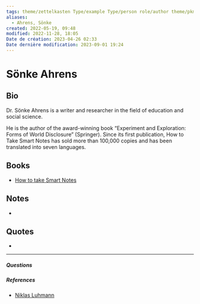 ```yaml
---
tags: theme/zettelkasten Type/example Type/person role/author theme/pkm
aliases:
  - Ahrens, Sönke
created: 2022-05-19, 09:48
modified: 2022-11-28, 18:05
Date de création: 2023-04-26 02:33
Date dernière modification: 2023-09-01 19:24
---
```

# Sönke Ahrens


##  Bio
<!-- Short biography of the AUTHOR -->

Dr. Sönke Ahrens is a writer and researcher in the field of education and social science. 

He is the author of the award-winning book “Experiment and Exploration: Forms of World Disclosure” (Springer). Since its first publication, How to Take Smart Notes has sold more than 100,000 copies and has been translated into seven languages.

## Books
<!-- Only most important I‘ve read -->

- [How to take Smart Notes](4_Bibliographical%20Notes/How%20to%20take%20Smart%20Notes.md)

## Notes
<!-- The main content of my thoughts really -->
- 


## Quotes
<!-- Notable quotes with reference to their page or location -->
- 

___
##### Questions
<!-- What remains for you to consider? -->


##### References 
<!-- Links to pages not referenced in the content -->

- [Niklas Luhmann](Niklas%20Luhmann.md)

